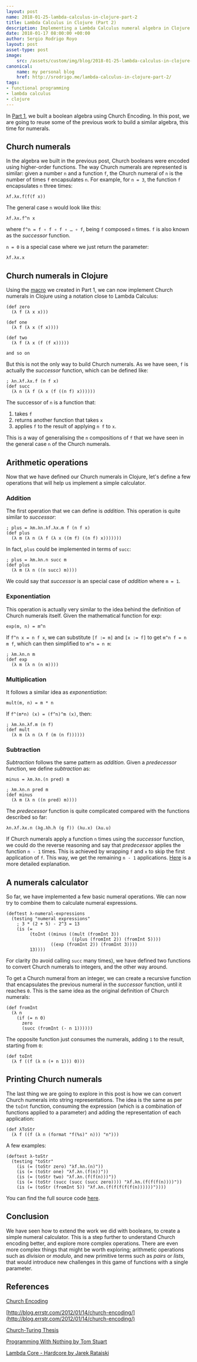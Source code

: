 ```yaml
---
layout: post
name: 2018-01-25-lambda-calculus-in-clojure-part-2
title: Lambda Calculus in Clojure (Part 2)
description: Implementing a Lambda Calculus numeral algebra in Clojure
date: 2018-01-17 08:00:00 +00:00
author: Sergio Rodrigo Royo
layout: post
asset-type: post
image:
    src: /assets/custom/img/blog/2018-01-25-lambda-calculus-in-clojure-part-2.png
canonical:
    name: my personal blog
    href: http://srodrigo.me/lambda-calculus-in-clojure-part-2/
tags:
- functional programming
- lambda calculus
- clojure
---
```


In [Part 1](https://codurance.com/2017/12/14/lambda-calculus-in-clojure/), we built a boolean algebra using Church Encoding. In this post, we are going to reuse some of the previous work to build a similar algebra, this time for numerals.

## Church numerals

In the algebra we built in the previous post, Church booleans were encoded using higher-order functions. The way Church numerals are represented is similar: given a number `n` and a function `f`, the Church numeral of `n` is the number of times `f` encapsulates `n`. For example, for `n = 3`, the function `f` encapsulates `n` three times:

```
λf.λx.f(f(f x))
```

The general case `n` would look like this:

```
λf.λx.f^n x
```

where `f^n = f ∘ f ∘ f ∘ … ∘ f`, being `f` composed `n` times. `f` is also known as the *successor* function.

`n = 0` is a special case where we just return the parameter:

```
λf.λx.x
```

## Church numerals in Clojure

Using the [macro](https://github.com/srodrigo/lambda-calculus-in-clojure/blob/master/src/lambda_calculus/lambda.clj) we created in Part 1, we can now implement Church numerals in Clojure using a notation close to Lambda Calculus:

```
(def zero
  (λ f (λ x x)))

(def one
  (λ f (λ x (f x))))

(def two
  (λ f (λ x (f (f x)))))

and so on
```

But this is not the only way to build Church numerals. As we have seen, `f` is actually the *successor* function, which can be defined like:

```
; λn.λf.λx.f (n f x)
(def succ
  (λ n (λ f (λ x (f ((n f) x))))))
```

The successor of `n` is a function that:

1. takes `f`
2. returns another function that takes `x`
3. applies `f` to the result of applying `n f` to `x`.

This is a way of generalising the `n` compositions of `f` that we have seen in the general case `n` of the Church numerals.

## Arithmetic operations

Now that we have defined our Church numerals in Clojure, let's define a few operations that will help us implement a simple calculator.

### Addition

The first operation that we can define is *addition*. This operation is quite similar to *successor*:

```
; plus = λm.λn.λf.λx.m f (n f x)
(def plus
  (λ m (λ n (λ f (λ x ((m f) ((n f) x)))))))
```

In fact, `plus` could be implemented in terms of `succ`:

```
; plus = λm.λn.n succ m
(def plus
  (λ m (λ n ((n succ) m))))
```

We could say that *successor* is an special case of *addition* where `m = 1`.

### Exponentiation

This operation is actually very similar to the idea behind the definition of Church numerals itself. Given the mathematical function for exp:

```
exp(m, n) = m^n
```

If `f^n x = n f x`, we can substitute `[f := m]` and `[x := f]` to get `m^n f = n m f`, which can then simplified to `m^n = n m`:

```
; λm.λn.n m
(def exp
  (λ m (λ n (n m))))
```

### Multiplication

It follows a similar idea as *exponentiation*:

```
mult(m, n) = m * n
```

If `f^(m*n) (x) = (f^n)^m (x)`, then:

```
; λm.λn.λf.m (n f)
(def mult
  (λ m (λ n (λ f (m (n f))))))
```

### Subtraction

*Subtraction* follows the same pattern as *addition*. Given a *predecessor* function, we define *subtraction* as:

```
minus = λm.λn.(n pred) m
```

```
; λm.λn.n pred m
(def minus
  (λ m (λ n ((n pred) m))))
```

The *predecessor* function is quite complicated compared with the functions described so far:

```
λn.λf.λx.n (λg.λh.h (g f)) (λu.x) (λu.u)
```

If Church numerals apply a function `n` times using the *successor* function, we could do the reverse reasoning and say that *predecessor* applies the function `n - 1` times. This is achieved by wrapping `f` and `x` to skip the first application of `f`. This way, we get the remaining `n - 1` applications. [Here](https://en.wikipedia.org/wiki/Church_encoding#Derivation_of_predecessor_function) is a more detailed explanation.

## A numerals calculator

So far, we have implemented a few basic numeral operations. We can now try to combine them to calculate numeral expressions.

```
(deftest λ-numeral-expressions
  (testing "numeral expressions"
    ; 3 * (2 + 5) - 2^3 = 13
    (is (=
         (toInt ((minus ((mult (fromInt 3))
                         ((plus (fromInt 2)) (fromInt 5))))
                 ((exp (fromInt 2)) (fromInt 3))))
         13))))
```

For clarity (to avoid calling `succ` many times), we have defined two functions to convert Church numerals to integers, and the other way around.

To get a Church numeral from an integer, we can create a recursive function that encapsulates the previous numeral in the *successor* function, until it reaches `0`. This is the same idea as the original definition of Church numerals:

```
(def fromInt
  (λ n
    (if (= n 0)
      zero
      (succ (fromInt (- n 1))))))
```

The opposite function just consumes the numerals, adding `1` to the result, starting from `0`:

```
(def toInt
  (λ f ((f (λ n (+ n 1))) 0)))
```

## Printing Church numerals

The last thing we are going to explore in this post is how we can convert Church numerals into string representations. The idea is the same as per the `toInt` function, consuming the expression (which is a combination of functions applied to a parameter) and adding the representation of each application:

```
(def λToStr
  (λ f ((f (λ n (format "f(%s)" n))) "n")))
```

A few examples:

```
(deftest λ-toStr
  (testing "toStr"
    (is (= (toStr zero) "λf.λn.(n)"))
    (is (= (toStr one) "λf.λn.(f(n))"))
    (is (= (toStr two) "λf.λn.(f(f(n)))"))
    (is (= (toStr (succ (succ (succ zero)))) "λf.λn.(f(f(f(n))))"))
    (is (= (toStr (fromInt 5)) "λf.λn.(f(f(f(f(f(n))))))"))))
```

You can find the full source code [here](https://github.com/srodrigo/lambda-calculus-in-clojure).

## Conclusion

We have seen how to extend the work we did with booleans, to create a simple numeral calculator. This is a step further to understand Church encoding better, and explore more complex operations. There are even more complex things that might be worth exploring; arithmetic operations such as *division* or *modulo*, and new primitive terms such as *pairs* or *lists*, that would introduce new challenges in this game of functions with a single parameter.

## References

[Church Encoding](https://en.wikipedia.org/wiki/Church_encoding)

[http://blog.errstr.com/2012/01/14/church-encoding/](http://blog.errstr.com/2012/01/14/church-encoding/)

[Church-Turing Thesis](http://mathworld.wolfram.com/Church-TuringThesis.html)

[Programming With Nothing by Tom Stuart](https://github.com/tomstuart/nothing)

[Lambda Core - Hardcore by Jarek Ratajski](https://www.youtube.com/watch?v=6NclC7QfmYM)
